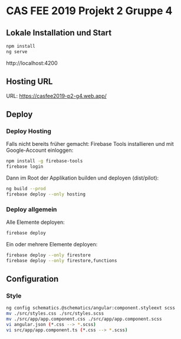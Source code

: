 # CAS FEE 2019 Projekt 2 Gruppe 4

## Lokale Installation und Start

```sh
npm install
ng serve
```

http://localhost:4200

## Hosting URL

URL: https://casfee2019-p2-g4.web.app/

## Deploy

### Deploy Hosting

Falls nicht bereits früher gemacht: Firebase Tools installieren und 
mit Google-Account einloggen:

```sh
npm install -g firebase-tools
firebase login
```

Dann im Root der Applikation builden und deployen (dist/pilot): 

```sh
ng build --prod
firebase deploy --only hosting
```

### Deploy allgemein

Alle Elemente deployen:
```sh
firebase deploy
```

Ein oder mehrere Elemente deployen:
```sh
firebase deploy --only firestore
firebase deploy --only firestore,functions
```

## Configuration

### Style

```sh
ng config schematics.@schematics/angular:component.styleext scss
mv ./src/styles.css ./src/styles.scss
mv ./src/app/app.component.css ./src/app/app.component.scss
vi angular.json (*.css --> *.scss)
vi src/app/app.component.ts (*.css --> *.scss)
```

